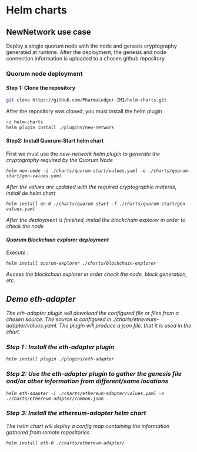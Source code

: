 # Helm charts

## NewNetwork use case

Deploy a single quorum node with the node and genesis cryptography generated at runtime. After the deployment, the genesis and node connection information is uploaded to a chosen github repository 

### Quorum node deployment

#### Step 1: Clone the repository
```sh
git clone https://github.com/PharmaLedger-IMI/helm-charts.git
```
After the repository was cloned, you must install the helm plugin
```sh
cd helm-charts
helm plugin install ./plugins/new-network
```
#### Step2: Install Quorum-Start helm chart
First we must use the <i>new-network <i/> helm plugin to generate the cryptography required by the Quorum Node
```shell
helm new-node -i ./charts/quorum-start/values.yaml -o ./charts/quorum-start/gen-values.yaml
```
After the values are updated with the required cryptographic material, install de helm chart
```shell
helm install qn-0 ./charts/quorum-start -f ./charts/quorum-start/gen-values.yaml
```

After the deployment is finished, install the blockchain explorer in order to check the node

#### Quorum Blockchain explorer deployment
Execute :
```shell
helm install quorum-explorer ./charts/blockchain-explorer
```

Access the blockchain explorer in order check the node, block generation, etc.


## Demo eth-adapter

The eth-adapter plugin will download the configured file or files from a chosen source. The source is configured in  ./charts/ethereum-adapter/values.yaml.
The plugin will produce a json file, that it is used in the chart.

### Step 1 : Install the eth-adapter plugin
```shell
helm install plugin ./plugins/eth-adapter
```

### Step 2: Use the eth-adapter plugin to gather the genesis file and/or other information from different/same locations
```shell
helm eth-adapter -i ./charts/ethereum-adapter/values.yaml -o ./charts/ethereum-adapter/common.json
```

### Step 3: Install the ethereum-adapter helm chart
The helm chart will deploy a config map containing the information gathered from remote repositories
```shell
helm install eth-0 ./charts/ethereum-adapter/
```

